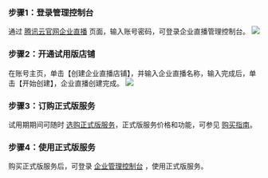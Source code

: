 ﻿### 步骤1：登录管理控制台
通过 [腾讯云官网企业直播](https://mc.tencent.com/pVywFYRp) 页面，输入账号密码，可登录企业直播管理控制台。
![](https://main.qcloudimg.com/raw/cc9143ca66bb7c8165080812626e2f32.png)

### 步骤2：开通试用版店铺
在账号主页，单击【创建企业直播店铺】，并输入企业直播名称，输入完成后，单击【开始创建】，企业直播创建完成。
![](https://main.qcloudimg.com/raw/fc7568775183164a8d601940caaac386.png)

### 步骤3：订购正式版服务
试用期期间可随时 [选购正式版服务](https://buy.cloud.tencent.com/wel)，正式版服务价格和功能，可参见 [购买指南](https://cloud.tencent.com/document/product/1457/58509)。

### 步骤4：使用正式版服务
购买正式版服务后，可登录 [企业管理控制台](https://qlive.inside.xiaoe-tech.com/) ，使用正式版服务。

